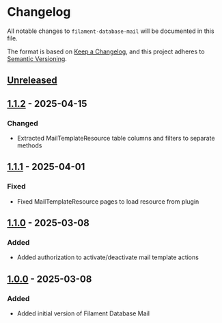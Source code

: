 # Changelog

All notable changes to `filament-database-mail` will be documented in this file.

The format is based on [Keep a Changelog](https://keepachangelog.com/en/1.1.0/),
and this project adheres to [Semantic Versioning](https://semver.org/spec/v2.0.0.html).

## [Unreleased]

## [1.1.2] - 2025-04-15
### Changed
- Extracted MailTemplateResource table columns and filters to separate methods

## [1.1.1] - 2025-04-01
### Fixed
- Fixed MailTemplateResource pages to load resource from plugin

## [1.1.0] - 2025-03-08
### Added
- Added authorization to activate/deactivate mail template actions

## [1.0.0] - 2025-03-08
### Added
- Added initial version of Filament Database Mail

[unreleased]: https://github.com/martinpetricko/filament-database-mail/compare/1.1.2...HEAD
[1.1.2]: https://github.com/martinpetricko/filament-database-mail/compare/1.1.1...1.1.2
[1.1.1]: https://github.com/martinpetricko/filament-database-mail/compare/1.1.0...1.1.1
[1.1.0]: https://github.com/martinpetricko/filament-database-mail/compare/1.0.0...1.1.0
[1.0.0]: https://github.com/martinpetricko/filament-database-mail/releases/tag/1.0.0

